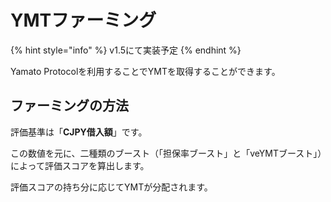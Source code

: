 # YMTファーミング

{% hint style="info" %}
v1.5にて実装予定
{% endhint %}

Yamato Protocolを利用することでYMTを取得することができます。

## ファーミングの方法 <a href="#fmingunorru" id="fmingunorru"></a>



評価基準は「**CJPY借入額**」です。

この数値を元に、二種類のブースト（「担保率ブースト」と「veYMTブースト」）によって評価スコアを算出します。

評価スコアの持ち分に応じてYMTが分配されます。

